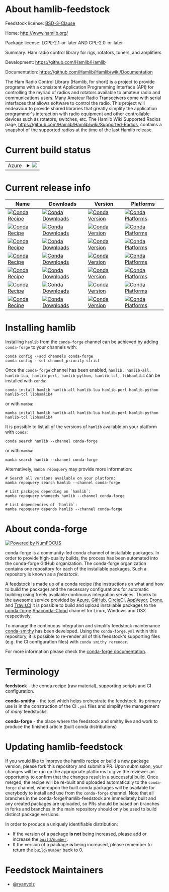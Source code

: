 About hamlib-feedstock
======================

Feedstock license: [BSD-3-Clause](https://github.com/conda-forge/hamlib-feedstock/blob/main/LICENSE.txt)

Home: http://www.hamlib.org/

Package license: LGPL-2.1-or-later AND GPL-2.0-or-later

Summary: Ham radio control library for rigs, rotators, tuners, and amplifiers

Development: https://github.com/Hamlib/Hamlib

Documentation: https://github.com/Hamlib/Hamlib/wiki/Documentation

The Ham Radio Control Library (Hamlib, for short) is a project to provide programs with a consistent Application Programming Interface (API) for controlling the myriad of radios and rotators available to amateur radio and communications users. Many Amateur Radio Transceivers come with serial interfaces that allows software to control the radio. This project will endeavour to provide shared libraries that greatly simplify the application programmer's interaction with radio equipment and other controllable devices such as rotators, switches, etc.
The Hamlib Wiki Supported Radios page, https://github.com/Hamlib/Hamlib/wiki/Supported-Radios, contains a snapshot of the supported radios at the time of the last Hamlib release.


Current build status
====================


<table>
    
  <tr>
    <td>Azure</td>
    <td>
      <details>
        <summary>
          <a href="https://dev.azure.com/conda-forge/feedstock-builds/_build/latest?definitionId=20634&branchName=main">
            <img src="https://dev.azure.com/conda-forge/feedstock-builds/_apis/build/status/hamlib-feedstock?branchName=main">
          </a>
        </summary>
        <table>
          <thead><tr><th>Variant</th><th>Status</th></tr></thead>
          <tbody><tr>
              <td>linux_64_python3.10.____cpython</td>
              <td>
                <a href="https://dev.azure.com/conda-forge/feedstock-builds/_build/latest?definitionId=20634&branchName=main">
                  <img src="https://dev.azure.com/conda-forge/feedstock-builds/_apis/build/status/hamlib-feedstock?branchName=main&jobName=linux&configuration=linux%20linux_64_python3.10.____cpython" alt="variant">
                </a>
              </td>
            </tr><tr>
              <td>linux_64_python3.11.____cpython</td>
              <td>
                <a href="https://dev.azure.com/conda-forge/feedstock-builds/_build/latest?definitionId=20634&branchName=main">
                  <img src="https://dev.azure.com/conda-forge/feedstock-builds/_apis/build/status/hamlib-feedstock?branchName=main&jobName=linux&configuration=linux%20linux_64_python3.11.____cpython" alt="variant">
                </a>
              </td>
            </tr><tr>
              <td>linux_64_python3.12.____cpython</td>
              <td>
                <a href="https://dev.azure.com/conda-forge/feedstock-builds/_build/latest?definitionId=20634&branchName=main">
                  <img src="https://dev.azure.com/conda-forge/feedstock-builds/_apis/build/status/hamlib-feedstock?branchName=main&jobName=linux&configuration=linux%20linux_64_python3.12.____cpython" alt="variant">
                </a>
              </td>
            </tr><tr>
              <td>linux_64_python3.8.____cpython</td>
              <td>
                <a href="https://dev.azure.com/conda-forge/feedstock-builds/_build/latest?definitionId=20634&branchName=main">
                  <img src="https://dev.azure.com/conda-forge/feedstock-builds/_apis/build/status/hamlib-feedstock?branchName=main&jobName=linux&configuration=linux%20linux_64_python3.8.____cpython" alt="variant">
                </a>
              </td>
            </tr><tr>
              <td>linux_64_python3.9.____cpython</td>
              <td>
                <a href="https://dev.azure.com/conda-forge/feedstock-builds/_build/latest?definitionId=20634&branchName=main">
                  <img src="https://dev.azure.com/conda-forge/feedstock-builds/_apis/build/status/hamlib-feedstock?branchName=main&jobName=linux&configuration=linux%20linux_64_python3.9.____cpython" alt="variant">
                </a>
              </td>
            </tr><tr>
              <td>linux_aarch64_python3.10.____cpython</td>
              <td>
                <a href="https://dev.azure.com/conda-forge/feedstock-builds/_build/latest?definitionId=20634&branchName=main">
                  <img src="https://dev.azure.com/conda-forge/feedstock-builds/_apis/build/status/hamlib-feedstock?branchName=main&jobName=linux&configuration=linux%20linux_aarch64_python3.10.____cpython" alt="variant">
                </a>
              </td>
            </tr><tr>
              <td>linux_aarch64_python3.11.____cpython</td>
              <td>
                <a href="https://dev.azure.com/conda-forge/feedstock-builds/_build/latest?definitionId=20634&branchName=main">
                  <img src="https://dev.azure.com/conda-forge/feedstock-builds/_apis/build/status/hamlib-feedstock?branchName=main&jobName=linux&configuration=linux%20linux_aarch64_python3.11.____cpython" alt="variant">
                </a>
              </td>
            </tr><tr>
              <td>linux_aarch64_python3.12.____cpython</td>
              <td>
                <a href="https://dev.azure.com/conda-forge/feedstock-builds/_build/latest?definitionId=20634&branchName=main">
                  <img src="https://dev.azure.com/conda-forge/feedstock-builds/_apis/build/status/hamlib-feedstock?branchName=main&jobName=linux&configuration=linux%20linux_aarch64_python3.12.____cpython" alt="variant">
                </a>
              </td>
            </tr><tr>
              <td>linux_aarch64_python3.8.____cpython</td>
              <td>
                <a href="https://dev.azure.com/conda-forge/feedstock-builds/_build/latest?definitionId=20634&branchName=main">
                  <img src="https://dev.azure.com/conda-forge/feedstock-builds/_apis/build/status/hamlib-feedstock?branchName=main&jobName=linux&configuration=linux%20linux_aarch64_python3.8.____cpython" alt="variant">
                </a>
              </td>
            </tr><tr>
              <td>linux_aarch64_python3.9.____cpython</td>
              <td>
                <a href="https://dev.azure.com/conda-forge/feedstock-builds/_build/latest?definitionId=20634&branchName=main">
                  <img src="https://dev.azure.com/conda-forge/feedstock-builds/_apis/build/status/hamlib-feedstock?branchName=main&jobName=linux&configuration=linux%20linux_aarch64_python3.9.____cpython" alt="variant">
                </a>
              </td>
            </tr><tr>
              <td>linux_ppc64le_python3.10.____cpython</td>
              <td>
                <a href="https://dev.azure.com/conda-forge/feedstock-builds/_build/latest?definitionId=20634&branchName=main">
                  <img src="https://dev.azure.com/conda-forge/feedstock-builds/_apis/build/status/hamlib-feedstock?branchName=main&jobName=linux&configuration=linux%20linux_ppc64le_python3.10.____cpython" alt="variant">
                </a>
              </td>
            </tr><tr>
              <td>linux_ppc64le_python3.11.____cpython</td>
              <td>
                <a href="https://dev.azure.com/conda-forge/feedstock-builds/_build/latest?definitionId=20634&branchName=main">
                  <img src="https://dev.azure.com/conda-forge/feedstock-builds/_apis/build/status/hamlib-feedstock?branchName=main&jobName=linux&configuration=linux%20linux_ppc64le_python3.11.____cpython" alt="variant">
                </a>
              </td>
            </tr><tr>
              <td>linux_ppc64le_python3.12.____cpython</td>
              <td>
                <a href="https://dev.azure.com/conda-forge/feedstock-builds/_build/latest?definitionId=20634&branchName=main">
                  <img src="https://dev.azure.com/conda-forge/feedstock-builds/_apis/build/status/hamlib-feedstock?branchName=main&jobName=linux&configuration=linux%20linux_ppc64le_python3.12.____cpython" alt="variant">
                </a>
              </td>
            </tr><tr>
              <td>linux_ppc64le_python3.8.____cpython</td>
              <td>
                <a href="https://dev.azure.com/conda-forge/feedstock-builds/_build/latest?definitionId=20634&branchName=main">
                  <img src="https://dev.azure.com/conda-forge/feedstock-builds/_apis/build/status/hamlib-feedstock?branchName=main&jobName=linux&configuration=linux%20linux_ppc64le_python3.8.____cpython" alt="variant">
                </a>
              </td>
            </tr><tr>
              <td>linux_ppc64le_python3.9.____cpython</td>
              <td>
                <a href="https://dev.azure.com/conda-forge/feedstock-builds/_build/latest?definitionId=20634&branchName=main">
                  <img src="https://dev.azure.com/conda-forge/feedstock-builds/_apis/build/status/hamlib-feedstock?branchName=main&jobName=linux&configuration=linux%20linux_ppc64le_python3.9.____cpython" alt="variant">
                </a>
              </td>
            </tr><tr>
              <td>osx_64_python3.10.____cpython</td>
              <td>
                <a href="https://dev.azure.com/conda-forge/feedstock-builds/_build/latest?definitionId=20634&branchName=main">
                  <img src="https://dev.azure.com/conda-forge/feedstock-builds/_apis/build/status/hamlib-feedstock?branchName=main&jobName=osx&configuration=osx%20osx_64_python3.10.____cpython" alt="variant">
                </a>
              </td>
            </tr><tr>
              <td>osx_64_python3.11.____cpython</td>
              <td>
                <a href="https://dev.azure.com/conda-forge/feedstock-builds/_build/latest?definitionId=20634&branchName=main">
                  <img src="https://dev.azure.com/conda-forge/feedstock-builds/_apis/build/status/hamlib-feedstock?branchName=main&jobName=osx&configuration=osx%20osx_64_python3.11.____cpython" alt="variant">
                </a>
              </td>
            </tr><tr>
              <td>osx_64_python3.12.____cpython</td>
              <td>
                <a href="https://dev.azure.com/conda-forge/feedstock-builds/_build/latest?definitionId=20634&branchName=main">
                  <img src="https://dev.azure.com/conda-forge/feedstock-builds/_apis/build/status/hamlib-feedstock?branchName=main&jobName=osx&configuration=osx%20osx_64_python3.12.____cpython" alt="variant">
                </a>
              </td>
            </tr><tr>
              <td>osx_64_python3.8.____cpython</td>
              <td>
                <a href="https://dev.azure.com/conda-forge/feedstock-builds/_build/latest?definitionId=20634&branchName=main">
                  <img src="https://dev.azure.com/conda-forge/feedstock-builds/_apis/build/status/hamlib-feedstock?branchName=main&jobName=osx&configuration=osx%20osx_64_python3.8.____cpython" alt="variant">
                </a>
              </td>
            </tr><tr>
              <td>osx_64_python3.9.____cpython</td>
              <td>
                <a href="https://dev.azure.com/conda-forge/feedstock-builds/_build/latest?definitionId=20634&branchName=main">
                  <img src="https://dev.azure.com/conda-forge/feedstock-builds/_apis/build/status/hamlib-feedstock?branchName=main&jobName=osx&configuration=osx%20osx_64_python3.9.____cpython" alt="variant">
                </a>
              </td>
            </tr><tr>
              <td>osx_arm64_python3.10.____cpython</td>
              <td>
                <a href="https://dev.azure.com/conda-forge/feedstock-builds/_build/latest?definitionId=20634&branchName=main">
                  <img src="https://dev.azure.com/conda-forge/feedstock-builds/_apis/build/status/hamlib-feedstock?branchName=main&jobName=osx&configuration=osx%20osx_arm64_python3.10.____cpython" alt="variant">
                </a>
              </td>
            </tr><tr>
              <td>osx_arm64_python3.11.____cpython</td>
              <td>
                <a href="https://dev.azure.com/conda-forge/feedstock-builds/_build/latest?definitionId=20634&branchName=main">
                  <img src="https://dev.azure.com/conda-forge/feedstock-builds/_apis/build/status/hamlib-feedstock?branchName=main&jobName=osx&configuration=osx%20osx_arm64_python3.11.____cpython" alt="variant">
                </a>
              </td>
            </tr><tr>
              <td>osx_arm64_python3.12.____cpython</td>
              <td>
                <a href="https://dev.azure.com/conda-forge/feedstock-builds/_build/latest?definitionId=20634&branchName=main">
                  <img src="https://dev.azure.com/conda-forge/feedstock-builds/_apis/build/status/hamlib-feedstock?branchName=main&jobName=osx&configuration=osx%20osx_arm64_python3.12.____cpython" alt="variant">
                </a>
              </td>
            </tr><tr>
              <td>osx_arm64_python3.8.____cpython</td>
              <td>
                <a href="https://dev.azure.com/conda-forge/feedstock-builds/_build/latest?definitionId=20634&branchName=main">
                  <img src="https://dev.azure.com/conda-forge/feedstock-builds/_apis/build/status/hamlib-feedstock?branchName=main&jobName=osx&configuration=osx%20osx_arm64_python3.8.____cpython" alt="variant">
                </a>
              </td>
            </tr><tr>
              <td>osx_arm64_python3.9.____cpython</td>
              <td>
                <a href="https://dev.azure.com/conda-forge/feedstock-builds/_build/latest?definitionId=20634&branchName=main">
                  <img src="https://dev.azure.com/conda-forge/feedstock-builds/_apis/build/status/hamlib-feedstock?branchName=main&jobName=osx&configuration=osx%20osx_arm64_python3.9.____cpython" alt="variant">
                </a>
              </td>
            </tr><tr>
              <td>win_64_python3.10.____cpython</td>
              <td>
                <a href="https://dev.azure.com/conda-forge/feedstock-builds/_build/latest?definitionId=20634&branchName=main">
                  <img src="https://dev.azure.com/conda-forge/feedstock-builds/_apis/build/status/hamlib-feedstock?branchName=main&jobName=win&configuration=win%20win_64_python3.10.____cpython" alt="variant">
                </a>
              </td>
            </tr><tr>
              <td>win_64_python3.11.____cpython</td>
              <td>
                <a href="https://dev.azure.com/conda-forge/feedstock-builds/_build/latest?definitionId=20634&branchName=main">
                  <img src="https://dev.azure.com/conda-forge/feedstock-builds/_apis/build/status/hamlib-feedstock?branchName=main&jobName=win&configuration=win%20win_64_python3.11.____cpython" alt="variant">
                </a>
              </td>
            </tr><tr>
              <td>win_64_python3.12.____cpython</td>
              <td>
                <a href="https://dev.azure.com/conda-forge/feedstock-builds/_build/latest?definitionId=20634&branchName=main">
                  <img src="https://dev.azure.com/conda-forge/feedstock-builds/_apis/build/status/hamlib-feedstock?branchName=main&jobName=win&configuration=win%20win_64_python3.12.____cpython" alt="variant">
                </a>
              </td>
            </tr><tr>
              <td>win_64_python3.8.____cpython</td>
              <td>
                <a href="https://dev.azure.com/conda-forge/feedstock-builds/_build/latest?definitionId=20634&branchName=main">
                  <img src="https://dev.azure.com/conda-forge/feedstock-builds/_apis/build/status/hamlib-feedstock?branchName=main&jobName=win&configuration=win%20win_64_python3.8.____cpython" alt="variant">
                </a>
              </td>
            </tr><tr>
              <td>win_64_python3.9.____cpython</td>
              <td>
                <a href="https://dev.azure.com/conda-forge/feedstock-builds/_build/latest?definitionId=20634&branchName=main">
                  <img src="https://dev.azure.com/conda-forge/feedstock-builds/_apis/build/status/hamlib-feedstock?branchName=main&jobName=win&configuration=win%20win_64_python3.9.____cpython" alt="variant">
                </a>
              </td>
            </tr>
          </tbody>
        </table>
      </details>
    </td>
  </tr>
</table>

Current release info
====================

| Name | Downloads | Version | Platforms |
| --- | --- | --- | --- |
| [![Conda Recipe](https://img.shields.io/badge/recipe-hamlib-green.svg)](https://anaconda.org/conda-forge/hamlib) | [![Conda Downloads](https://img.shields.io/conda/dn/conda-forge/hamlib.svg)](https://anaconda.org/conda-forge/hamlib) | [![Conda Version](https://img.shields.io/conda/vn/conda-forge/hamlib.svg)](https://anaconda.org/conda-forge/hamlib) | [![Conda Platforms](https://img.shields.io/conda/pn/conda-forge/hamlib.svg)](https://anaconda.org/conda-forge/hamlib) |
| [![Conda Recipe](https://img.shields.io/badge/recipe-hamlib--all-green.svg)](https://anaconda.org/conda-forge/hamlib-all) | [![Conda Downloads](https://img.shields.io/conda/dn/conda-forge/hamlib-all.svg)](https://anaconda.org/conda-forge/hamlib-all) | [![Conda Version](https://img.shields.io/conda/vn/conda-forge/hamlib-all.svg)](https://anaconda.org/conda-forge/hamlib-all) | [![Conda Platforms](https://img.shields.io/conda/pn/conda-forge/hamlib-all.svg)](https://anaconda.org/conda-forge/hamlib-all) |
| [![Conda Recipe](https://img.shields.io/badge/recipe-hamlib--lua-green.svg)](https://anaconda.org/conda-forge/hamlib-lua) | [![Conda Downloads](https://img.shields.io/conda/dn/conda-forge/hamlib-lua.svg)](https://anaconda.org/conda-forge/hamlib-lua) | [![Conda Version](https://img.shields.io/conda/vn/conda-forge/hamlib-lua.svg)](https://anaconda.org/conda-forge/hamlib-lua) | [![Conda Platforms](https://img.shields.io/conda/pn/conda-forge/hamlib-lua.svg)](https://anaconda.org/conda-forge/hamlib-lua) |
| [![Conda Recipe](https://img.shields.io/badge/recipe-hamlib--perl-green.svg)](https://anaconda.org/conda-forge/hamlib-perl) | [![Conda Downloads](https://img.shields.io/conda/dn/conda-forge/hamlib-perl.svg)](https://anaconda.org/conda-forge/hamlib-perl) | [![Conda Version](https://img.shields.io/conda/vn/conda-forge/hamlib-perl.svg)](https://anaconda.org/conda-forge/hamlib-perl) | [![Conda Platforms](https://img.shields.io/conda/pn/conda-forge/hamlib-perl.svg)](https://anaconda.org/conda-forge/hamlib-perl) |
| [![Conda Recipe](https://img.shields.io/badge/recipe-hamlib--python-green.svg)](https://anaconda.org/conda-forge/hamlib-python) | [![Conda Downloads](https://img.shields.io/conda/dn/conda-forge/hamlib-python.svg)](https://anaconda.org/conda-forge/hamlib-python) | [![Conda Version](https://img.shields.io/conda/vn/conda-forge/hamlib-python.svg)](https://anaconda.org/conda-forge/hamlib-python) | [![Conda Platforms](https://img.shields.io/conda/pn/conda-forge/hamlib-python.svg)](https://anaconda.org/conda-forge/hamlib-python) |
| [![Conda Recipe](https://img.shields.io/badge/recipe-hamlib--tcl-green.svg)](https://anaconda.org/conda-forge/hamlib-tcl) | [![Conda Downloads](https://img.shields.io/conda/dn/conda-forge/hamlib-tcl.svg)](https://anaconda.org/conda-forge/hamlib-tcl) | [![Conda Version](https://img.shields.io/conda/vn/conda-forge/hamlib-tcl.svg)](https://anaconda.org/conda-forge/hamlib-tcl) | [![Conda Platforms](https://img.shields.io/conda/pn/conda-forge/hamlib-tcl.svg)](https://anaconda.org/conda-forge/hamlib-tcl) |
| [![Conda Recipe](https://img.shields.io/badge/recipe-libhamlib4-green.svg)](https://anaconda.org/conda-forge/libhamlib4) | [![Conda Downloads](https://img.shields.io/conda/dn/conda-forge/libhamlib4.svg)](https://anaconda.org/conda-forge/libhamlib4) | [![Conda Version](https://img.shields.io/conda/vn/conda-forge/libhamlib4.svg)](https://anaconda.org/conda-forge/libhamlib4) | [![Conda Platforms](https://img.shields.io/conda/pn/conda-forge/libhamlib4.svg)](https://anaconda.org/conda-forge/libhamlib4) |

Installing hamlib
=================

Installing `hamlib` from the `conda-forge` channel can be achieved by adding `conda-forge` to your channels with:

```
conda config --add channels conda-forge
conda config --set channel_priority strict
```

Once the `conda-forge` channel has been enabled, `hamlib, hamlib-all, hamlib-lua, hamlib-perl, hamlib-python, hamlib-tcl, libhamlib4` can be installed with `conda`:

```
conda install hamlib hamlib-all hamlib-lua hamlib-perl hamlib-python hamlib-tcl libhamlib4
```

or with `mamba`:

```
mamba install hamlib hamlib-all hamlib-lua hamlib-perl hamlib-python hamlib-tcl libhamlib4
```

It is possible to list all of the versions of `hamlib` available on your platform with `conda`:

```
conda search hamlib --channel conda-forge
```

or with `mamba`:

```
mamba search hamlib --channel conda-forge
```

Alternatively, `mamba repoquery` may provide more information:

```
# Search all versions available on your platform:
mamba repoquery search hamlib --channel conda-forge

# List packages depending on `hamlib`:
mamba repoquery whoneeds hamlib --channel conda-forge

# List dependencies of `hamlib`:
mamba repoquery depends hamlib --channel conda-forge
```


About conda-forge
=================

[![Powered by
NumFOCUS](https://img.shields.io/badge/powered%20by-NumFOCUS-orange.svg?style=flat&colorA=E1523D&colorB=007D8A)](https://numfocus.org)

conda-forge is a community-led conda channel of installable packages.
In order to provide high-quality builds, the process has been automated into the
conda-forge GitHub organization. The conda-forge organization contains one repository
for each of the installable packages. Such a repository is known as a *feedstock*.

A feedstock is made up of a conda recipe (the instructions on what and how to build
the package) and the necessary configurations for automatic building using freely
available continuous integration services. Thanks to the awesome service provided by
[Azure](https://azure.microsoft.com/en-us/services/devops/), [GitHub](https://github.com/),
[CircleCI](https://circleci.com/), [AppVeyor](https://www.appveyor.com/),
[Drone](https://cloud.drone.io/welcome), and [TravisCI](https://travis-ci.com/)
it is possible to build and upload installable packages to the
[conda-forge](https://anaconda.org/conda-forge) [Anaconda-Cloud](https://anaconda.org/)
channel for Linux, Windows and OSX respectively.

To manage the continuous integration and simplify feedstock maintenance
[conda-smithy](https://github.com/conda-forge/conda-smithy) has been developed.
Using the ``conda-forge.yml`` within this repository, it is possible to re-render all of
this feedstock's supporting files (e.g. the CI configuration files) with ``conda smithy rerender``.

For more information please check the [conda-forge documentation](https://conda-forge.org/docs/).

Terminology
===========

**feedstock** - the conda recipe (raw material), supporting scripts and CI configuration.

**conda-smithy** - the tool which helps orchestrate the feedstock.
                   Its primary use is in the construction of the CI ``.yml`` files
                   and simplify the management of *many* feedstocks.

**conda-forge** - the place where the feedstock and smithy live and work to
                  produce the finished article (built conda distributions)


Updating hamlib-feedstock
=========================

If you would like to improve the hamlib recipe or build a new
package version, please fork this repository and submit a PR. Upon submission,
your changes will be run on the appropriate platforms to give the reviewer an
opportunity to confirm that the changes result in a successful build. Once
merged, the recipe will be re-built and uploaded automatically to the
`conda-forge` channel, whereupon the built conda packages will be available for
everybody to install and use from the `conda-forge` channel.
Note that all branches in the conda-forge/hamlib-feedstock are
immediately built and any created packages are uploaded, so PRs should be based
on branches in forks and branches in the main repository should only be used to
build distinct package versions.

In order to produce a uniquely identifiable distribution:
 * If the version of a package **is not** being increased, please add or increase
   the [``build/number``](https://docs.conda.io/projects/conda-build/en/latest/resources/define-metadata.html#build-number-and-string).
 * If the version of a package **is** being increased, please remember to return
   the [``build/number``](https://docs.conda.io/projects/conda-build/en/latest/resources/define-metadata.html#build-number-and-string)
   back to 0.

Feedstock Maintainers
=====================

* [@ryanvolz](https://github.com/ryanvolz/)

